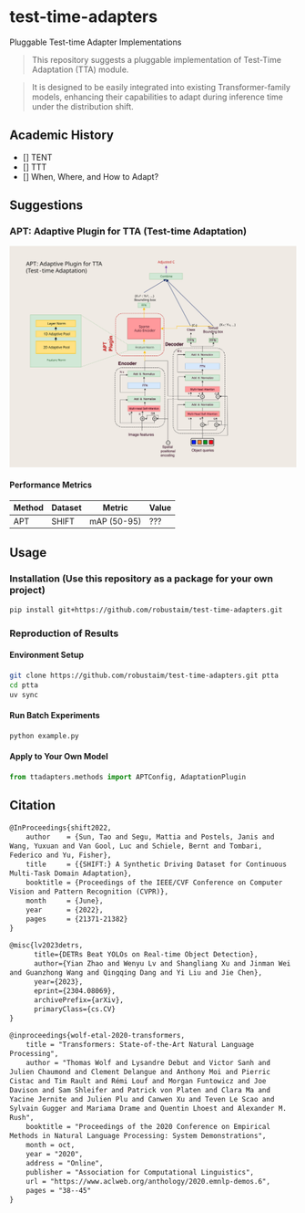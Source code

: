 # test-time-adapters
Pluggable Test-time Adapter Implementations

> This repository suggests a pluggable implementation of Test-Time Adaptation (TTA) module.

> It is designed to be easily integrated into existing Transformer-family models, enhancing their capabilities to adapt during inference time under the distribution shift.


## Academic History
- [] TENT
- [] TTT
- [] When, Where, and How to Adapt?


## Suggestions
### APT: Adaptive Plugin for TTA (Test-time Adaptation)
<img src="./docs/images/apt_structure.svg">

#### Performance Metrics
| Method | Dataset | Metric      | Value |
|--------|---------|-------------|------|
| APT    | SHIFT   | mAP (50-95) | ???  |


## Usage
### Installation (Use this repository as a package for your own project)
```bash
pip install git+https://github.com/robustaim/test-time-adapters.git
```

### Reproduction of Results
#### Environment Setup
```bash
git clone https://github.com/robustaim/test-time-adapters.git ptta
cd ptta
uv sync
```

#### Run Batch Experiments
```bash
python example.py
```

#### Apply to Your Own Model
```python
from ttadapters.methods import APTConfig, AdaptationPlugin
```


## Citation
```
@InProceedings{shift2022,
    author    = {Sun, Tao and Segu, Mattia and Postels, Janis and Wang, Yuxuan and Van Gool, Luc and Schiele, Bernt and Tombari, Federico and Yu, Fisher},
    title     = {{SHIFT:} A Synthetic Driving Dataset for Continuous Multi-Task Domain Adaptation},
    booktitle = {Proceedings of the IEEE/CVF Conference on Computer Vision and Pattern Recognition (CVPR)},
    month     = {June},
    year      = {2022},
    pages     = {21371-21382}
}
```
```
@misc{lv2023detrs,
      title={DETRs Beat YOLOs on Real-time Object Detection},
      author={Yian Zhao and Wenyu Lv and Shangliang Xu and Jinman Wei and Guanzhong Wang and Qingqing Dang and Yi Liu and Jie Chen},
      year={2023},
      eprint={2304.08069},
      archivePrefix={arXiv},
      primaryClass={cs.CV}
}
```
```
@inproceedings{wolf-etal-2020-transformers,
    title = "Transformers: State-of-the-Art Natural Language Processing",
    author = "Thomas Wolf and Lysandre Debut and Victor Sanh and Julien Chaumond and Clement Delangue and Anthony Moi and Pierric Cistac and Tim Rault and Rémi Louf and Morgan Funtowicz and Joe Davison and Sam Shleifer and Patrick von Platen and Clara Ma and Yacine Jernite and Julien Plu and Canwen Xu and Teven Le Scao and Sylvain Gugger and Mariama Drame and Quentin Lhoest and Alexander M. Rush",
    booktitle = "Proceedings of the 2020 Conference on Empirical Methods in Natural Language Processing: System Demonstrations",
    month = oct,
    year = "2020",
    address = "Online",
    publisher = "Association for Computational Linguistics",
    url = "https://www.aclweb.org/anthology/2020.emnlp-demos.6",
    pages = "38--45"
}
```
